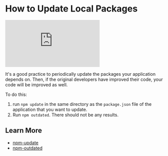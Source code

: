 <!--
title: 06 - How to update local packages
featured: true
-->

# How to Update Local Packages

<iframe src="https://www.youtube.com/embed/HRudtPGcOt4" frameborder="0" allowfullscreen></iframe>

It's a good practice to periodically update the packages your application depends on. Then, if the original developers have improved their code, your code will be improved as well.  

To do this:

1.  run `npm update` in the same directory as the `package.json` file of the application that you want to update.
2. Run `npm outdated`. There should not be any results.

## Learn More

* [npm-update](https://docs.npmjs.com/cli/update)
* [npm-outdated](https://docs.npmjs.com/cli/outdated)
